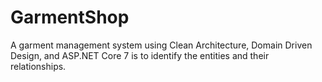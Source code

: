 # GarmentShop
A garment management system using Clean Architecture, Domain Driven Design, and ASP.NET Core 7 is to identify the entities and their relationships. 
